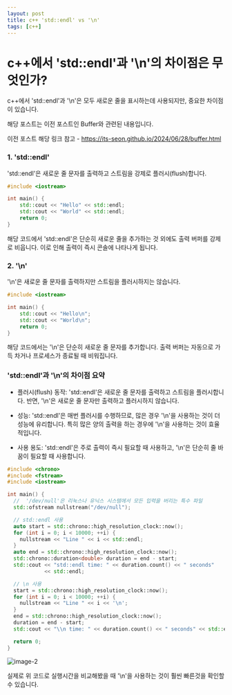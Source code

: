 ```yaml
---
layout: post
title: c++ 'std::endl' vs '\n'
tags: [c++]
---
```



<h1>c++에서 'std::endl'과 '\n'의 차이점은 무엇인가?</h1>

c++에서 'std::endl'과 '\n'은 모두 새로운 줄을 표시하는데 사용되지만, 중요한 차이점이 있습니다.

해당 포스트는 이전 포스트인 Buffer와 관련된 내용입니다.

이전 포스트 해당 링크 참고 - <https://its-seon.github.io/2024/06/28/buffer.html>

<h3>1. 'std::endl'</h3>

'std::endl'은 새로운 줄 문자를 출력하고 스트림을 강제로 플러시(flush)합니다.

```c++
#include <iostream>

int main() {
    std::cout << "Hello" << std::endl;
    std::cout << "World" << std::endl;
    return 0;
}
```

해당 코드에서 'std::endl'은 단순히 새로운 줄을 추가하는 것 외에도 출력 버퍼를 강제로 비웁니다. 이로 인해 출력이 즉시 콘솔에 나타나게 됩니다.

<h3>2. '\n'</h3>

'\n'은 새로운 줄 문자를 출력하지만 스트림을 플러시하지는 않습니다.

```c++
#include <iostream>

int main() {
    std::cout << "Hello\n";
    std::cout << "World\n";
    return 0;
}
```

해당 코드에서는 '\n'은 단순히 새로운 줄 문자를 추가합니다. 출력 버퍼는 자동으로 가득 차거나 프로세스가 종료될 때 비워집니다.

<h3>'std::endl'과 '\n'의 차이점 요약</h3>

- 플러시(flush) 동작: 'std::endl'은 새로운 줄 문자를 출력하고 스트림을 플러시합니다. 반면, '\n'은 새로운 줄 문자만 출력하고 플러시하지 않습니다.

- 성능: 'std::endl'은 매번 플러시를 수행하므로, 많은 경우 '\n'을 사용하는 것이 더 성능에 유리합니다. 특히 많은 양의 출력을 하는 경우에 '\n'을 사용하는 것이 효율적입니다.

- 사용 용도: 'std::endl'은 주로 출력이 즉시 필요할 때 사용하고, '\n'은 단순히 줄 바꿈이 필요할 때 사용합니다.

```c++
#include <chrono>
#include <fstream>
#include <iostream>

int main() {
  //  '/dev/null'은 리눅스나 유닉스 시스템에서 모든 입력을 버리는 특수 파일
  std::ofstream nullstream("/dev/null");

  // std::endl 사용
  auto start = std::chrono::high_resolution_clock::now();
  for (int i = 0; i < 10000; ++i) {
    nullstream << "Line " << i << std::endl;
  }
  auto end = std::chrono::high_resolution_clock::now();
  std::chrono::duration<double> duration = end - start;
  std::cout << "std::endl time: " << duration.count() << " seconds"
            << std::endl;

  // \n 사용
  start = std::chrono::high_resolution_clock::now();
  for (int i = 0; i < 10000; ++i) {
    nullstream << "Line " << i << '\n';
  }
  end = std::chrono::high_resolution_clock::now();
  duration = end - start;
  std::cout << "\\n time: " << duration.count() << " seconds" << std::endl;

  return 0;
}
```

![image-2](https://github.com/its-seon/its-seon.github.io/assets/145862553/3cc41454-889b-4829-986c-1952e03c71e7)

실제로 위 코드로 실행시간을 비교해봤을 때 '\n'을 사용하는 것이 훨씬 빠른것을 확인할 수 있습니다.
